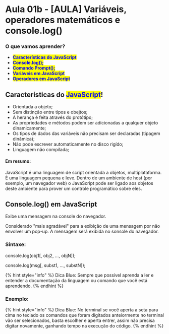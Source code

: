# Aula 01b - \[AULA] Variáveis, operadores matemáticos e console.log()

### O que vamos aprender?

* <mark style="color:blue;">**Características do JavaScript**</mark>
* <mark style="color:blue;">**Console.log();**</mark>
* <mark style="color:blue;">**Comando Prompt();**</mark>
* <mark style="color:blue;">**Variáveis em JavaScript**</mark>
* <mark style="color:blue;">**Operadores em JavaScript**</mark>

## Características do <mark style="color:blue;">JavaScript</mark>!

* Orientada a objeto;
* Sem distinção entre tipos e obejtos;
* A herança é feita através do protótipo;
* As propriedades e métodos podem ser adicionadas a qualquer objeto dinamicamente;
* Os tipos de dados das variáveis não precisam ser declaradas (tipagem dinâmica);
* Não pode escrever automaticamente no disco rigído;
* Linguagem não compilada;

#### Em resumo:

JavaScript é uma linguagem de script orientada a objetos, multiplataforma. É uma linguagem pequena e leve. Dentro de um ambiente de host (por exemplo, um navegador web) o JavaScript pode ser ligado aos objetos deste ambiente para prover um controle programático sobre eles.

## Console.log() em JavaScript

Exibe uma mensagem na console do navegador.

Considerado "mais agradável" para a exibição de uma mensagem por não envolver um pop-up. A mensagem será exibida no sonsole do navegador.

### Sintaxe:

console.log(obj1\[, obj2, ..., objN]);

console.log(msg\[, subst1, ..., substN]);

{% hint style="info" %}
Dica Blue: Sempre que possível aprenda a ler e entender a documentação da linguagem ou comando que você está aprendendo.
{% endhint %}

### Exemplo:&#x20;

{% hint style="info" %}
Dica Blue: No terminal se você aperta a seta para cima no teclado os comandos que foram digitados anteiormente no terminal vão ser selecionados, basta escolher e aperta entrer, assim não precisa digitar novamente, ganhando tempo na execução do código.
{% endhint %}

###
